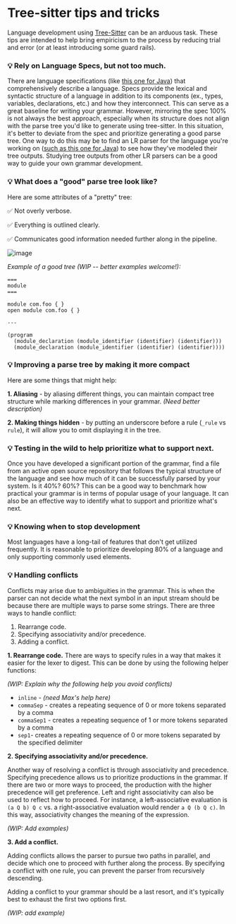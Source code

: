 # Tree-sitter tips and tricks

Language development using [Tree-Sitter](https://github.com/tree-sitter/tree-sitter) can be an arduous task. These tips are intended to help bring empiricism to the process by reducing trial and error (or at least introducing some guard rails).

### :bulb: Rely on Language Specs, but not too much.
There are language specifications (like [this one for Java](https://docs.oracle.com/javase/specs/jls/se9/html/index.html)) that comprehensively describe a language. Specs provide the lexical and syntactic structure of a language in addition to its components (ex., types, variables, declarations, etc.) and how they interconnect. This can serve as a great baseline for writing your grammar. However, mirroring the spec 100% is not always the best approach, especially when its structure does not align with the parse tree you'd like to generate using tree-sitter. In this situation, it's better to deviate from the spec and prioritize generating a good parse tree. One way to do this may be to find an LR parser for the language you're working on ([such as this one for Java](https://github.com/javaparser/javaparser)) to see how they've modeled their tree outputs. Studying tree outputs from other LR parsers can be a good way to guide your own grammar development. 

### :bulb: What does a "good" parse tree look like?

Here are some attributes of a "pretty" tree:

:white_check_mark: Not overly verbose.

:white_check_mark: Everything is outlined clearly.

:white_check_mark: Communicates good information needed further along in the pipeline.

![image](https://user-images.githubusercontent.com/875834/34972577-41bc12ac-fa37-11e7-9a12-a05d18b6f6e4.png)

_Example of a good tree (WIP -- better examples welcome!):_

```
===
module
===

module com.foo { }
open module com.foo { }

---

(program
  (module_declaration (module_identifier (identifier) (identifier)))
  (module_declaration (module_identifier (identifier) (identifier))))
```

### :bulb: Improving a parse tree by making it more compact
Here are some things that might help:

**1. Aliasing** - by aliasing different things, you can maintain compact tree structure while marking differences in your grammar. _(Need better description)_

**2. Making things hidden** - by putting an underscore before a rule (`_rule` vs `rule`), it will allow you to omit displaying it in the tree.

### :bulb: Testing in the wild to help prioritize what to support next.

Once you have developed a significant portion of the grammar, find a file from an active open source repository that follows the typical structure of the language and see how much of it can be successfully parsed by your system. Is it 40%? 60%? This can be a good way to benchmark how practical your grammar is in terms of popular usage of your language. It can also be an effective way to identify what to support and prioritize what's next.

### :bulb: Knowing when to stop development
Most languages have a long-tail of features that don't get utilized frequently. It is reasonable to prioritize developing 80% of a language and only supporting commonly used elements.

### :bulb: Handling conflicts

Conflicts may arise due to ambiguities in the grammar. This is when the parser can not decide what the next symbol in an input stream should be because there are multiple ways to parse some strings. There are three ways to handle conflict:
1. Rearrange code.
2. Specifying associativity and/or precedence.
3. Adding a conflict.

**1. Rearrange code.** There are ways to specify rules in a way that makes it easier for the lexer to digest. This can be done by using the following helper functions:

_(WIP: Explain why the following help you avoid conflicts)_

- `inline` - _(need Max's help here)_
- `commaSep` - creates a repeating sequence of 0 or more tokens separated by a comma
- `commaSep1` - creates a repeating sequence of 1 or more tokens separated by a comma
- `sep1`- creates a repeating sequence of 0 or more tokens separated by the specified delimiter

**2. Specifying associativity and/or precedence.**

Another way of resolving a conflict is through associativity and precedence. Specifying precedence allows us to prioritize productions in the grammar. If there are two or more ways to proceed, the production with the higher precedence will get preference. Left and right associativity can also be used to reflect how to proceed. For instance, a left-associative evaluation is `(a Q b) Q c` vs. a right-associative evaluation would render `a Q (b Q c)`. In this way, associativity changes the meaning of the expression.

_(WIP: Add examples)_

**3. Add a conflict.** 

Adding conflicts allows the parser to pursue two paths in parallel, and decide which one to proceed with further along the process. By specifying a conflict with one rule, you can prevent the parser from recursively descending.

Adding a conflict to your grammar should be a last resort, and it's typically best to exhaust the first two options first.

_(WIP: add example)_
